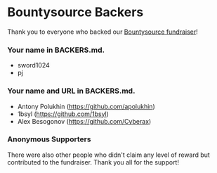 # Bountysource Backers

Thank you to everyone who backed our [Bountysource fundraiser](https://www.bountysource.com/teams/crystaxndk/fundraiser)!

### Your name in BACKERS.md.

- sword1024
- pj

### Your name and URL in BACKERS.md.

- Antony Polukhin (https://github.com/apolukhin)
- 1bsyl (https://github.com/1bsyl)
- Alex Besogonov (https://github.com/Cyberax)

### Anonymous Supporters

There were also other people who didn't claim any level of reward but contributed to the fundraiser. Thank you all for the support!
